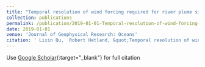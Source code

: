 ```yaml
---
title: "Temporal resolution of wind forcing required for river plume simulations"
collection: publications
permalink: /publication/2019-01-01-Temporal-resolution-of-wind-forcing-required-for-river-plume-simulations
date: 2019-01-01
venue: 'Journal of Geophysical Research: Oceans'
citation: ' Lixin Qu,  Robert Hetland, &quot;Temporal resolution of wind forcing required for river plume simulations.&quot; Journal of Geophysical Research: Oceans, 2019.'
---
```

Use [Google Scholar](https://scholar.google.com/scholar?q=Temporal+resolution+of+wind+forcing+required+for+river+plume+simulations){:target="_blank"} for full citation